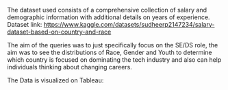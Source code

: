 The dataset used consists of a comprehensive collection of salary and demographic information with additional details on years of experience.
Dataset link: https://www.kaggle.com/datasets/sudheerp2147234/salary-dataset-based-on-country-and-race

The aim of the queries was to just specifically focus on the SE/DS role, the aim was to see the distributions of Race, Gender and Youth
to determine which country is focused on dominating the tech industry and also can help individuals thinking about changing careers.

The Data is visualized on Tableau:

